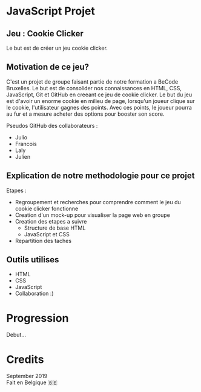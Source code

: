 # JavaScript Projet
## Jeu : Cookie Clicker
Le but est de créer un jeu cookie clicker.

## Motivation de ce jeu?
C'est un projet de groupe faisant partie de notre formation a BeCode Bruxelles.
Le but est de consolider nos connaissances en HTML, CSS, JavaScript, Git et GitHub en creeant ce jeu de cookie clicker. Le but du jeu est d'avoir un enorme cookie en milieu de page, lorsqu'un joueur clique sur le cookie, l'utilisateur gagnes des points. Avec ces points, le joueur pourra au fur et a mesure acheter des options pour booster son score.

Pseudos GitHub des collaborateurs :
- Julio
- Francois
- Laly
- Julien

## Explication de notre methodologie pour ce projet
Etapes :
- Regroupement et recherches pour comprendre comment le jeu du cookie clicker fonctionne
- Creation d'un mock-up pour visualiser la page web en groupe
- Creation des etapes a suivre
    - Structure de base HTML
    - JavaScript et CSS
- Repartition des taches 

## Outils utilises
- HTML
- CSS
- JavaScript
- Collaboration :)

# Progression
Debut...

# Credits 
September 2019 <br>
Fait en Belgique 🇧🇪